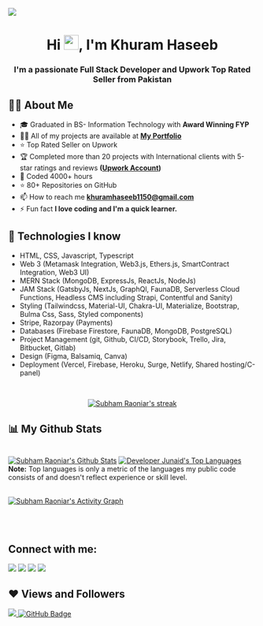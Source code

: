 <!-- <a href="#"><img width="100%" height="auto" src="https://i.imgur.com/iXuL1HG.png" height="175px"/></a> -->
<!-- <a href="#"><img width="100%" height="auto" src="./final.jpg" height="100px"/></a> -->
<!-- <a href="#"><img width="100%" height="auto" src="https://simplabs.com/assets/images/posts/2021-05-26-keeping-a-clean-git-history/illustration-a40c9543b15297efda375329d5ee380d.svg" height="175px"/></a> -->

<a href="#"> <img  src="https://apptha-blog.s3.amazonaws.com/blog/wp-content/uploads/2019/11/skills-for-front-end-back-end-developer.jpg"/></a>
<!-- <a href="#"><img width="100%" height="auto" src="http://handboofixk.datalad.org/en/latest/_images/gitidentity.svg" height="175px"/></a> -->
<!-- <a href="#"><img width="100%" height="auto" src="./icon.png" height="100px"/></a> -->

<h1 align="center">Hi <img src="https://raw.githubusercontent.com/MartinHeinz/MartinHeinz/master/wave.gif" width="30px">, I'm Khuram Haseeb</h1>
<h3 align="center">I'm a passionate Full Stack Developer and Upwork Top Rated Seller from Pakistan</h3>


## 🙋‍♂️ About Me
<!-- <div>Icons made by <a href="https://www.freepik.com" title="Freepik">Freepik</a> from <a href="https://www.flaticon.com/" title="Flaticon">www.flaticon.com</a></div> -->
<!-- - 🔭 I’m currently working on **<img src="./react.png"/>** -->

- 🎓 Graduated in BS- Information Technology with **Award Winning FYP**
- 👨‍💻 All of my projects are available at **[My Portfolio](https://khuramhaseeb.netlify.app/)**
- ⭐ Top Rated Seller on Upwork
- 🏆 Completed more than 20 projects with International clients with 5-star ratings and reviews **([Upwork Account](https://www.upwork.com/freelancers/khuramhaseeb))**
- 🤠 Coded 4000+ hours
- ⭐ 80+ Repositories on GitHub
- 📫 How to reach me **khuramhaseeb1150@gmail.com**
- ⚡ Fun fact **I love coding and I'm a quick learner.**

## 🚀 Technologies I know

- HTML, CSS, Javascript, Typescript
- Web 3 (Metamask Integration, Web3.js, Ethers.js, SmartContract Integration, Web3 UI)
- MERN Stack (MongoDB, ExpressJs, ReactJs, NodeJs)
- JAM Stack (GatsbyJs, NextJs, GraphQl, FaunaDB, Serverless Cloud Functions, Headless CMS including Strapi, Contentful and Sanity)
- Styling (Tailwindcss, Material-UI, Chakra-UI, Materialize, Bootstrap, Bulma Css, Sass, Styled components)
- Stripe, Razorpay (Payments)
- Databases (Firebase Firestore, FaunaDB, MongoDB, PostgreSQL)
- Project Management (git, Github, CI/CD, Storybook, Trello, Jira, Bitbucket, Gitlab)
- Design (Figma, Balsamiq, Canva)
- Deployment (Vercel, Firebase, Heroku, Surge, Netlify, Shared hosting/C-panel)

<br/>

<p align="center">
    <a href="https://github.com/Khuram-Haseeb1150/github-readme-streak-stats">
        <img title="🔥 Get streak stats for your profile at git.io/streak-stats" alt="Subham Raoniar's streak" src="https://github-readme-streak-stats.herokuapp.com/?user=Khuram-Haseeb1150&theme=black-ice&hide_border=true&stroke=0000&background=060A0CD0"/>
    </a>
</p>

## 📊 My Github Stats

  <br/>
    <a href="https://github.com/Khuram-Haseeb1150/github-readme-stats"><img alt="Subham Raoniar's Github Stats" src="https://github-readme-stats.vercel.app/api?username=Khuram-haseeb1150&show_icons=true&count_private=true&theme=react&hide_border=true&bg_color=0D1117" /></a>
  <a href="https://github.com/Khuram-Haseeb1150/github-readme-stats"><img alt="Developer Junaid's Top Languages" src="https://github-readme-stats.vercel.app/api/top-langs/?username=Khuram-Haseeb1150&langs_count=8&count_private=true&layout=compact&theme=react&hide_border=true&bg_color=0D1117" /></a>
  <br/>
  <b>Note:</b> Top languages is only a metric of the languages my public code consists of and doesn't reflect experience or skill level.


<br/>
<br/>

<a href="https://github.com/Khuram-Haseeb1150/github-readme-activity-graph"><img alt="Subham Raoniar's Activity Graph" src="https://activity-graph.herokuapp.com/graph?username=Khuram-Haseeb1150&bg_color=0D1117&color=5BCDEC&line=5BCDEC&point=FFFFFF&hide_border=true" /></a>

<br/>
<br/>

## Connect with me:
<p align="left">

<a href = "https://www.linkedin.com/in/developer-junaid/"><img src="https://img.icons8.com/fluent/48/000000/linkedin.png"/></a>
<a href = "https://twitter.com/Junaid084869"><img src="https://img.icons8.com/fluent/48/000000/twitter.png"/></a>
<a href = "https://www.instagram.com/developerjunaid/"><img src="https://img.icons8.com/fluent/48/000000/instagram-new.png"/></a>
<a href = "https://www.facebook.com/developerjunaidqureshi/"><img src="https://img.icons8.com/color/48/000000/facebook.png"/></a>
<!-- <a href = "https://www.fiverr.com/developerjunaid/"><img src="https://img.icons8.com/color/48/Upwork.png"/></a> -->


</p>

## ❤ Views and Followers
<a href="https://github.com/Meghna-DAS/github-profile-views-counter">
    <img src="https://komarev.com/ghpvc/?username=Khuram-Haseeb1150">
</a>
<a href="https://github.com/Khuram-Haseeb1150?tab=followers"><img src="https://img.shields.io/github/followers/Khuram-Haseeb1150?label=Followers&style=social" alt="GitHub Badge"></a>

